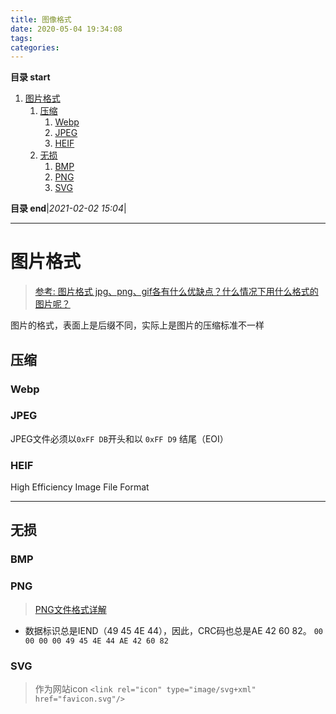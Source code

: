 ```yaml
---
title: 图像格式
date: 2020-05-04 19:34:08
tags: 
categories: 
---
```


**目录 start**

1. [图片格式](#图片格式)
    1. [压缩](#压缩)
        1. [Webp](#webp)
        1. [JPEG](#jpeg)
        1. [HEIF](#heif)
    1. [无损](#无损)
        1. [BMP](#bmp)
        1. [PNG](#png)
        1. [SVG](#svg)

**目录 end**|_2021-02-02 15:04_|
****************************************
# 图片格式
> [参考: 图片格式 jpg、png、gif各有什么优缺点？什么情况下用什么格式的图片呢？](https://www.zhihu.com/question/20028452)  

图片的格式，表面上是后缀不同，实际上是图片的压缩标准不一样

## 压缩

### Webp

### JPEG

JPEG文件必须以`0xFF DB`开头和以 `0xFF D9` 结尾（EOI）

### HEIF
High Efficiency Image File Format

************************

## 无损
### BMP

### PNG
> [PNG文件格式详解](https://blog.mythsman.com/post/5d2d62b4a2005d74040ef7eb/)  

- 数据标识总是IEND（49 45 4E 44），因此，CRC码也总是AE 42 60 82。 `00 00 00 00 49 45 4E 44 AE 42 60 82`

### SVG

> 作为网站icon `<link rel="icon" type="image/svg+xml" href="favicon.svg"/>`